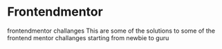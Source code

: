 # Frontendmentor
frontendmentor challanges
This are some of the solutions to some of the frontend mentor challanges 
starting from newbie to guru
